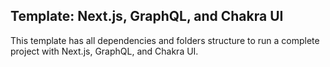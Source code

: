 ## Template: Next.js, GraphQL, and Chakra UI

This template has all dependencies and folders structure to run a complete project with Next.js, GraphQL, and Chakra UI.